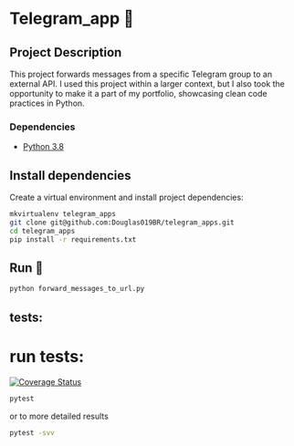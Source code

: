 # Telegram_app :bell:

## Project Description
This project forwards messages from a specific Telegram group to an external API. I used this project within a larger context, but I also took the opportunity to make it a part of my portfolio, showcasing clean code practices in Python.

### Dependencies

- [Python 3.8](https://www.python.org/downloads/)

## Install dependencies
Create a virtual environment and install project dependencies:


```sh
mkvirtualenv telegram_apps
git clone git@github.com:Douglas019BR/telegram_apps.git
cd telegram_apps
pip install -r requirements.txt
```
## Run  :runner:

```sh
python forward_messages_to_url.py
```

## tests:
# run tests:
[![Coverage Status](https://img.shields.io/badge/coverage-100%25-brightgreen.svg)](https://coveralls.io/github/Douglas019BR/telegram_apps)
```sh
pytest
```
or to more detailed results
```sh
pytest -svv
```
